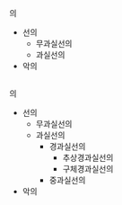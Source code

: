 의
- 선의
  - 무과실선의
  - 과실선의
- 악의

##
의
- 선의
  - 무과실선의
  - 과실선의
    - 경과실선의
      - 추상경과실선의
      - 구체경과실선의
    - 중과실선의
- 악의

